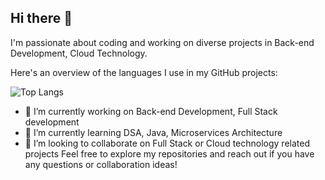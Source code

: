 ## Hi there 👋 

I'm passionate about coding and working on diverse projects in Back-end Development, Cloud Technology. 

Here's an overview of the languages I use in my GitHub projects: 

![Top Langs](https://github-readme-stats.vercel.app/api/top-langs/?username=snehalds-dev&layout=compact&theme=tokyonight) 

- 🔭 I’m currently working on Back-end Development, Full Stack development
- 🌱 I’m currently learning DSA, Java, Microservices Architecture
- 👯 I’m looking to collaborate on Full Stack or Cloud technology related projects Feel free to explore my repositories and reach out if you have any questions or collaboration ideas!


<!--
**snehalds-dev/snehalds-dev** is a ✨ _special_ ✨ repository because its `README.md` (this file) appears on your GitHub profile.

Here are some ideas to get you started:

- 🔭 I’m currently working on ...
- 🌱 I’m currently learning ...
- 👯 I’m looking to collaborate on ...
- 🤔 I’m looking for help with ...
- 💬 Ask me about ...
- 📫 How to reach me: ...
- 😄 Pronouns: ...
- ⚡ Fun fact: ...
-->

